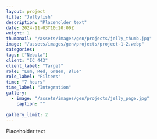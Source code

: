 ```yaml
---
layout: project
title: "Jellyfish"
description: "Placeholder text"
date: 2024-11-03T10:20:00Z
weight: 1
thumbnail: "/assets/images/gen/projects/jelly_thumb.jpg"
image: "/assets/images/gen/projects/project-1-2.webp"
categories: 
tags: ["Nebula"]
client: "IC 443"
client_label: "Target"
role: "Lum, Red, Green, Blue"
role_label: "Filters"
time: "7 hours"
time_label: "Integration"
gallery:
  - image: "/assets/images/gen/projects/jelly_page.jpg"
    caption: ""
  
gallery_limit: 2
---
```


Placeholder text